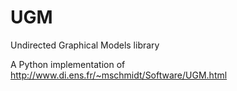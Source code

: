 UGM
===

Undirected Graphical Models library

A Python implementation of http://www.di.ens.fr/~mschmidt/Software/UGM.html
